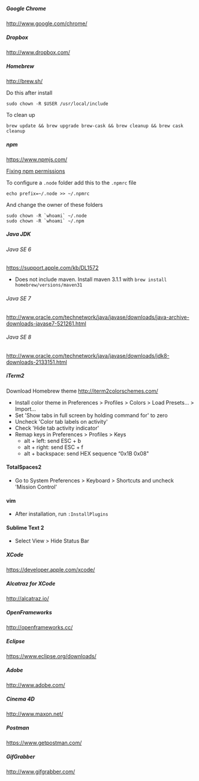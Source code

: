 ##### Google Chrome

http://www.google.com/chrome/

##### Dropbox

http://www.dropbox.com/

##### Homebrew

http://brew.sh/

Do this after install

```
sudo chown -R $USER /usr/local/include
```

To clean up

```
brew update && brew upgrade brew-cask && brew cleanup && brew cask cleanup
```

##### npm

https://www.npmjs.com/

[Fixing npm permissions](https://docs.npmjs.com/getting-started/fixing-npm-permissions)

To configure a `.node` folder add this to the `.npmrc` file

```
echo prefix=~/.node >> ~/.npmrc
```

And change the owner of these folders

```
sudo chown -R `whoami` ~/.node
sudo chown -R `whoami` ~/.npm
```

##### Java JDK

###### Java SE 6
https://support.apple.com/kb/DL1572

- Does not include maven. Install maven 3.1.1 with `brew install homebrew/versions/maven31`

###### Java SE 7
http://www.oracle.com/technetwork/java/javase/downloads/java-archive-downloads-javase7-521261.html

###### Java SE 8
http://www.oracle.com/technetwork/java/javase/downloads/jdk8-downloads-2133151.html

##### iTerm2

Download Homebrew theme
http://iterm2colorschemes.com/

- Install color theme in Preferences > Profiles > Colors > Load Presets... > Import...
- Set 'Show tabs in full screen by holding command for' to zero
- Uncheck 'Color tab labels on activity'
- Check 'Hide tab activity indicator'
- Remap keys in Preferences > Profiles > Keys
  - alt + left: send ESC + b
  - alt + right: send ESC + f
  - alt + backspace: send HEX sequence “0x1B 0x08"

#### TotalSpaces2

- Go to System Preferences > Keyboard > Shortcuts and uncheck 'Mission Control'

#### vim

- After installation, run `:InstallPlugins`

#### Sublime Text 2

- Select View > Hide Status Bar

##### XCode
https://developer.apple.com/xcode/

##### Alcatraz for XCode
http://alcatraz.io/

##### OpenFrameworks
http://openframeworks.cc/

##### Eclipse
https://www.eclipse.org/downloads/

##### Adobe
http://www.adobe.com/

##### Cinema 4D
http://www.maxon.net/

##### Postman
https://www.getpostman.com/

##### GifGrabber
http://www.gifgrabber.com/
